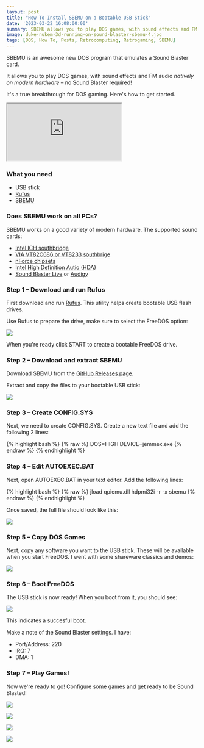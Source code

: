 ```yaml
---
layout: post
title: "How To Install SBEMU on a Bootable USB Stick"
date: '2023-03-22 16:08:00:00'
summary: SBEMU allows you to play DOS games, with sound effects and FM audio <i>natively on modern hardware</i> – no Sound Blaster required!<br /><br />Here's how to get started.
image: duke-nukem-3d-running-on-sound-blaster-sbemu-4.jpg
tags: [DOS, How To, Posts, Retrocomputing, Retrogaming, SBEMU]
---
```


SBEMU is an awesome new DOS program that emulates a Sound Blaster card.

It allows you to play DOS games, with sound effects and FM audio *natively on modern hardware* – no Sound Blaster required!

It's a true breakthrough for DOS gaming. Here's how to get started.

<div class="youtube-container">
<iframe src="https://www.youtube.com/embed/rg-ci97DDow?rel=0" 
allowfullscreen class="youtube-video"></iframe>
</div> 


### What you need

* USB stick
* <a href="https://rufus.ie/en/" target="_blank">Rufus</a>
* <a href="https://github.com/crazii/SBEMU/releases" target="_blank">SBEMU</a>
 

### Does SBEMU work on all PCs?

SBEMU works on a good variety of modern hardware. The supported sound cards:

* <a href="https://en.wikipedia.org/wiki/I/O_Controller_Hub" target="_blank">Intel ICH southbridge</a>
* <a href="https://en.wikipedia.org/wiki/List_of_VIA_chipsets" target="_blank">VIA VT82C686 or VT8233 southbrige</a>
* <a href="https://en.wikipedia.org/wiki/NForce" target="_blank">nForce chipsets</a>
* <a href="https://en.wikipedia.org/wiki/Intel_High_Definition_Audio" target="_blank">Intel High Definition Autio (HDA)</a>
* <a href="https://en.wikipedia.org/wiki/Sound_Blaster_Live!" target="_blank">Sound Blaster Live</a> or <a href="https://en.wikipedia.org/wiki/Sound_Blaster_Audigy" target="_blank">Audigy</a>


### Step 1 – Download and run Rufus

First download and run <a href="https://rufus.ie/en/" target="_blank">Rufus</a>. This utility helps create bootable USB flash drives.

Use Rufus to prepare the drive, make sure to select the FreeDOS option:

![](/img/posts/rufus-create-bootable-usb-stick-drive-with-freedos-dos.png)

When you're ready click START to create a bootable FreeDOS drive.



### Step 2 – Download and extract SBEMU

Download SBEMU from the <a href="https://github.com/crazii/SBEMU/releases" target="_blank">GitHub Releases page</a>.

Extract and copy the files to your bootable USB stick:

![](/img/posts/extra-copy-sbemu-files-to-bootable-freedos-usb-drive-stick.jpg)



### Step 3 – Create CONFIG.SYS

Next, we need to create CONFIG.SYS. Create a new text file and add the following 2 lines:

{% highlight bash %}
{% raw %}
DOS=HIGH
DEVICE=jemmex.exe
{% endraw %}
{% endhighlight %}


### Step 4 – Edit AUTOEXEC.BAT

Next, open AUTOEXEC.BAT in your text editor. Add the following lines:

{% highlight bash %}
{% raw %}
jload qpiemu.dll
hdpmi32i -r -x
sbemu
{% endraw %}
{% endhighlight %}

Once saved, the full file should look like this:

![](/img/posts/sbemu-autoexec-bat-file.png)


### Step 5 – Copy DOS Games

Next, copy any software you want to the USB stick. These will be available when you start FreeDOS. I went with some shareware classics and demos:

![](/img/posts/dos-classic-video-games-for-freedos-and-sbemu.png)


### Step 6 – Boot FreeDOS

The USB stick is now ready! When you boot from it, you should see:

![](/img/posts/freedos-sbemu-first-boot.png)

This indicates a succesful boot.

Make a note of the Sound Blaster settings. I have:

* Port/Address: 220
* IRQ: 7
* DMA: 1


### Step 7 – Play Games!

Now we're ready to go! Configure some games and get ready to be Sound Blasted!

![](/img/posts/duke-nukem-3d-running-on-sound-blaster-sbemu-1.jpg)

![](/img/posts/duke-nukem-3d-running-on-sound-blaster-sbemu-2.png)

![](/img/posts/duke-nukem-3d-running-on-sound-blaster-sbemu-3.jpg)

![](/img/posts/duke-nukem-3d-running-on-sound-blaster-sbemu-4.jpg)


